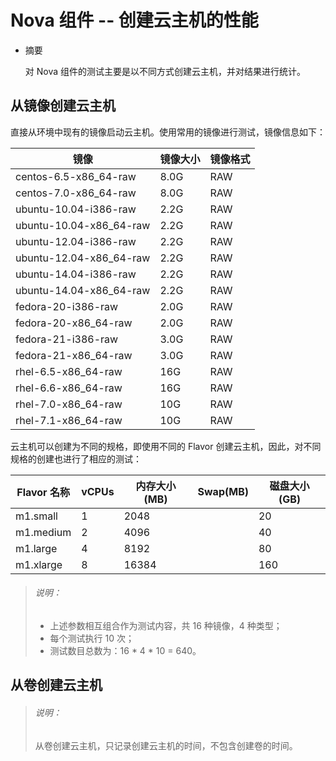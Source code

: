 # Nova 组件 -- 创建云主机的性能

* 摘要

  对 Nova 组件的测试主要是以不同方式创建云主机，并对结果进行统计。

## 从镜像创建云主机

直接从环境中现有的镜像启动云主机。使用常用的镜像进行测试，镜像信息如下：

|镜像|镜像大小|镜像格式|
|----|--------|--------|
|centos-6.5-x86_64-raw  |8.0G|RAW|
|centos-7.0-x86_64-raw  |8.0G|RAW|
|ubuntu-10.04-i386-raw  |2.2G|RAW|
|ubuntu-10.04-x86_64-raw|2.2G|RAW|
|ubuntu-12.04-i386-raw  |2.2G|RAW|
|ubuntu-12.04-x86_64-raw|2.2G|RAW|
|ubuntu-14.04-i386-raw  |2.2G|RAW|
|ubuntu-14.04-x86_64-raw|2.2G|RAW|
|fedora-20-i386-raw     |2.0G|RAW|
|fedora-20-x86_64-raw   |2.0G|RAW|
|fedora-21-i386-raw     |3.0G|RAW|
|fedora-21-x86_64-raw   |3.0G|RAW|
|rhel-6.5-x86_64-raw    |16G |RAW|
|rhel-6.6-x86_64-raw    |16G |RAW|
|rhel-7.0-x86_64-raw    |10G |RAW|
|rhel-7.1-x86_64-raw    |10G |RAW|

云主机可以创建为不同的规格，即使用不同的 Flavor 创建云主机，因此，对不同规格的创建也进行了相应的测试：

|Flavor 名称|vCPUs|内存大小(MB)|Swap(MB)|磁盘大小(GB)|
|-----------|-----|------------|--------|------------|
|m1.small   |1    |2048        |        |20          |
|m1.medium  |2    |4096        |        |40          |
|m1.large   |4    |8192        |        |80          |
|m1.xlarge  |8    |16384       |        |160         |

> ###### 说明：
> * 上述参数相互组合作为测试内容，共 16 种镜像，4 种类型；
> * 每个测试执行 10 次；
> * 测试数目总数为：16 \* 4 \* 10 = 640。

## 从卷创建云主机

> ###### 说明：
> 从卷创建云主机，只记录创建云主机的时间，不包含创建卷的时间。
